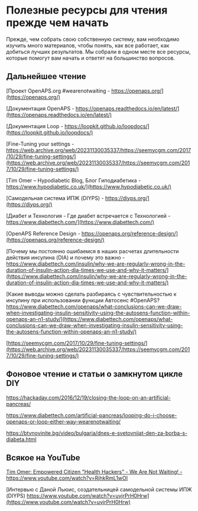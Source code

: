 # Полезные ресурсы для чтения прежде чем начать

Прежде, чем собрать свою собственную систему, вам необходимо изучить много материалов, чтобы понять, как все работает, как добиться лучших результатов. Мы собрали в одном месте все ресурсы, которые помогут вам начать и ответят на большинство вопросов.

## Дальнейшее чтение

[Проект OpenAPS.org #wearenotwaiting - https://openaps.org/](https://openaps.org/)

[Документация OpenAPS - https://openaps.readthedocs.io/en/latest/](https://openaps.readthedocs.io/en/latest/)

[Документация Loop - https://loopkit.github.io/loopdocs/](https://loopkit.github.io/loopdocs/)

[Fine-Tuning your settings - https://web.archive.org/web/20231130035337/https://seemycgm.com/2017/10/29/fine-tuning-settings/](https://web.archive.org/web/20231130035337/https://seemycgm.com/2017/10/29/fine-tuning-settings/)

[Tim Omer – Hypodiabetic Blog, Блог Гиподиабетика - https://www.hypodiabetic.co.uk/](https://www.hypodiabetic.co.uk/)

[Самодельная система ИПЖ (DIYPS) - https://diyps.org/](https://diyps.org/)

[Диабет и Технология - Где диабет встречается с Технологией - https://www.diabettech.com/](https://www.diabettech.com/)

[OpenAPS Reference Design - https://openaps.org/reference-design/](https://openaps.org/reference-design/)

[Почему мы постоянно ошибаемся в наших расчетах длительности действия инсулина (DIA) и почему это важно - https://www.diabettech.com/insulin/why-we-are-regularly-wrong-in-the-duration-of-insulin-action-dia-times-we-use-and-why-it-matters/](https://www.diabettech.com/insulin/why-we-are-regularly-wrong-in-the-duration-of-insulin-action-dia-times-we-use-and-why-it-matters/)

[Какие выводы можно сделать разбираясь с чувствительностью к инсулину при использовании функции Автосенс #OpenAPS? https://www.diabettech.com/openaps/what-conclusions-can-we-draw-when-investigating-insulin-sensitivity-using-the-autosens-function-within-openaps-an-n1-study/](https://www.diabettech.com/openaps/what-conclusions-can-we-draw-when-investigating-insulin-sensitivity-using-the-autosens-function-within-openaps-an-n1-study/)

[https://seemycgm.com/2017/10/29/fine-tuning-settings/](https://web.archive.org/web/20231130035337/https://seemycgm.com/2017/10/29/fine-tuning-settings/)

## Фоновое чтение и статьи о замкнутом цикле DIY

<https://hackaday.com/2016/12/19/closing-the-loop-on-an-artificial-pancreas/>

<https://www.diabettech.com/artificial-pancreas/looping-do-i-choose-openaps-or-loop-either-way-wearenotwaiting/>

<https://btvnovinite.bg/video/bulgaria/dnes-e-svetovnijat-den-za-borba-s-diabeta.html>

## Всякое на YouTube

[Tim Omer: Empowered Citizen "Health Hackers" - We Are Not Waiting! - https://www.youtube.com/watch?v=RjhkRmL1wOI ](https://www.youtube.com/watch?v=RjhkRmL1wOI)

[Интервью с Даной Льюис, создательницей самодельной системы ИПЖ (DIYPS) https://www.youtube.com/watch?v=uvjrPrH0Hrw](https://www.youtube.com/watch?v=uvjrPrH0Hrw)